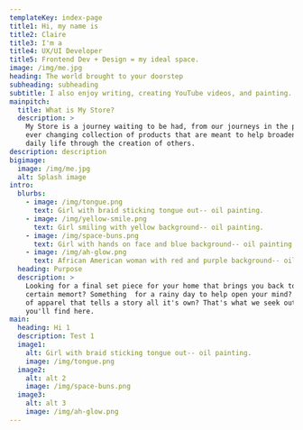 ```yaml
---
templateKey: index-page
title1: Hi, my name is
title2: Claire
title3: I'm a
title4: UX/UI Developer
title5: Frontend Dev + Design = my ideal space.
image: /img/me.jpg
heading: The world brought to your doorstep
subheading: subheading
subtitle: I also enjoy writing, creating YouTube videos, and painting.
mainpitch:
  title: What is My Store?
  description: >
    My Store is a journey waiting to be had, from our journeys in the past. An 
    ever changing collection of products that are meant to help broaden your 
    daily life through the creation of others.
description: description
bigimage: 
  image: /img/me.jpg
  alt: Splash image
intro:
  blurbs:
    - image: /img/tongue.png
      text: Girl with braid sticking tongue out-- oil painting.
    - image: /img/yellow-smile.png
      text: Girl smiling with yellow background-- oil painting.
    - image: /img/space-buns.png
      text: Girl with hands on face and blue background-- oil painting.
    - image: /img/ah-glow.png
      text: African American woman with red and purple background-- oil painting.
  heading: Purpose
  description: >
    Looking for a final set piece for your home that brings you back to a
    certain memort? Something  for a rainy day to help open your mind? A piece
    of apparel that tells a story all it's own? That's what we seek out and hope
    you'll find here.
main:
  heading: Hi 1
  description: Test 1
  image1:
    alt: Girl with braid sticking tongue out-- oil painting.
    image: /img/tongue.png
  image2:
    alt: alt 2
    image: /img/space-buns.png
  image3:
    alt: alt 3
    image: /img/ah-glow.png
---
```


